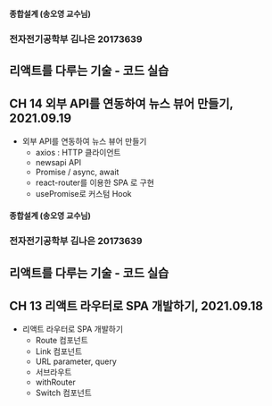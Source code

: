 #### 종합설계 (송오영 교수님)

### 전자전기공학부 김나은 20173639

## 리액트를 다루는 기술 - 코드 실습

## CH 14 외부 API를 연동하여 뉴스 뷰어 만들기, 2021.09.19

- 외부 API를 연동하여 뉴스 뷰어 만들기
  - axios : HTTP 클라이언트
  - newsapi API
  - Promise / async, await
  - react-router를 이용한 SPA 로 구현
  - usePromise로 커스텀 Hook

#### 종합설계 (송오영 교수님)

### 전자전기공학부 김나은 20173639

## 리액트를 다루는 기술 - 코드 실습

## CH 13 리액트 라우터로 SPA 개발하기, 2021.09.18

- 리액트 라우터로 SPA 개발하기
  - Route 컴포넌트
  - Link 컴포넌트
  - URL parameter, query
  - 서브라우트
  - withRouter
  - Switch 컴포넌트
